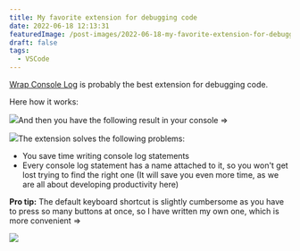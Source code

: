 ```yaml
---
title: My favorite extension for debugging code
date: 2022-06-18 12:13:31
featuredImage: /post-images/2022-06-18-my-favorite-extension-for-debugging-code.webp
draft: false
tags:
  - VSCode
---
```


[Wrap Console Log](https://marketplace.visualstudio.com/items?itemName=midnightsyntax.vscode-wrap-console-log) is probably the best extension for debugging code.

Here how it works:

![](/post-images/2022-06-console-log-wrap-in-action.gif)And then you have the following result in your console =&gt;

![](/post-images/2022-06-image-1.webp)The extension solves the following problems:

- You save time writing console log statements
- Every console log statement has a name attached to it, so you won't get lost trying to find the right one (It will save you even more time, as we are all about developing productivity here)

**Pro tip:** The default keyboard shortcut is slightly cumbersome as you have to press so many buttons at once, so I have written my own one, which is more convenient =&gt;

![](/post-images/2022-06-image-2.webp)
